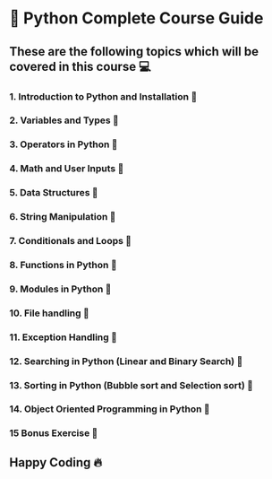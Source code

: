 # 🐍 Python Complete Course Guide

## These are the following topics which will be covered in this course 💻

### **1.** Introduction to Python and Installation 🚀

### **2**. Variables and Types 🚀

### **3**. Operators in Python 🚀

### **4**. Math and User Inputs 🚀

### **5**. Data Structures 🚀

### **6**. String Manipulation 🚀

### **7**. Conditionals and Loops 🚀

### **8**. Functions in Python 🚀

### **9**. Modules in Python 🚀

### **10**. File handling 🚀

### **11**. Exception Handling 🚀

### **12**. Searching in Python (Linear and Binary Search) 🚀

### **13**. Sorting in Python (Bubble sort and Selection sort) 🚀

### **14**. Object Oriented Programming in Python 🚀

### **15** Bonus Exercise 🚀

## Happy Coding 🔥
